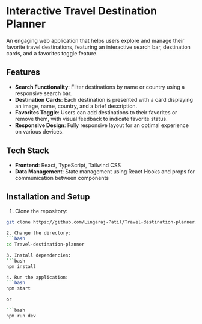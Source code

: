 # Interactive Travel Destination Planner

An engaging web application that helps users explore and manage their favorite travel destinations, featuring an interactive search bar, destination cards, and a favorites toggle feature.

## Features

- **Search Functionality**: Filter destinations by name or country using a responsive search bar.
- **Destination Cards**: Each destination is presented with a card displaying an image, name, country, and a brief description.
- **Favorites Toggle**: Users can add destinations to their favorites or remove them, with visual feedback to indicate favorite status.
- **Responsive Design**: Fully responsive layout for an optimal experience on various devices.

## Tech Stack

- **Frontend**: React, TypeScript, Tailwind CSS
- **Data Management**: State management using React Hooks and props for communication between components

## Installation and Setup

1. Clone the repository:
  ```bash
  git clone https://github.com/Lingaraj-Patil/Travel-destination-planner.git

2. Change the directory:
  ```bash
  cd Travel-destination-planner

3. Install dependencies:
  ```bash
  npm install

4. Run the application:
  ```bash
  npm start

  or
  
  ```bash
  npm run dev